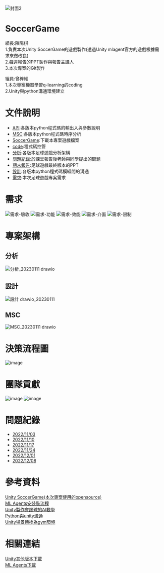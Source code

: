 ![封面2](https://user-images.githubusercontent.com/76472326/200495398-e427dfd5-3673-44e2-b9b0-f068a28b17f1.PNG)
# SoccerGame

組長:陳陽棋  
1.負責本次Unity SoccerGame的遊戲製作(透過Unity mlagent官方的遊戲根據需求來做改良)  
2.每週報告的PPT製作與報告主講人  
3.本次專案的Git製作  
  
組員:曾梓維  
1.本次專案機器學習q-learning的coding  
2.Unity與python溝通環境建立  

# 文件說明
* [API](https://github.com/chi611/MachineLearning-soccergame/tree/master/API):各版本python程式碼的輸出入與參數說明
* [MSC](https://github.com/chi611/MachineLearning-soccergame/tree/master/MSC):各版本python程式碼時序分析
* [SoccerGame](https://github.com/chi611/MachineLearning-soccergame/tree/master/SoccerGame):下載本專案遊戲檔案
* [code](https://github.com/chi611/MachineLearning-soccergame/tree/master/code):程式碼控管
* [分析](https://github.com/chi611/MachineLearning-soccergame/tree/master/%E5%88%86%E6%9E%90):各版本足球遊戲分析架構
* [問題紀錄](https://github.com/chi611/MachineLearning-soccergame/tree/master/%E5%95%8F%E9%A1%8C%E7%B4%80%E9%8C%84):於課堂報告後老師與同學提出的問題
* [期末報告](https://github.com/chi611/MachineLearning-soccergame/tree/master/%E6%9C%9F%E6%9C%AB%E5%A0%B1%E5%91%8A):足球遊戲最終版本的PPT
* [設計](https://github.com/chi611/MachineLearning-soccergame/tree/master/%E8%A8%AD%E8%A8%88):各版本python程式碼模組間的溝通
* [需求](https://github.com/chi611/MachineLearning-soccergame/tree/master/%E9%9C%80%E6%B1%82):本次足球遊戲專案需求  

# 需求
![需求-驗收](https://user-images.githubusercontent.com/76472326/212071100-c684131f-c761-4b58-8152-bcb074bfa737.png)
![需求-功能](https://user-images.githubusercontent.com/76472326/212071146-69664ae2-36a2-4935-9fd3-be7103eedfa7.png)
![需求-效能](https://user-images.githubusercontent.com/76472326/212071109-a5409349-7ffa-4f2d-83f8-4f9e74c9850d.png)
![需求-介面](https://user-images.githubusercontent.com/76472326/212071171-1b7c3f8e-ab2b-4ad1-9de0-df4b2dfc1358.png)
![需求-限制](https://user-images.githubusercontent.com/76472326/212071182-96623874-6be1-4034-acf7-01622005a210.png)

# 專案架構
## 分析
![分析_20230111 drawio](https://user-images.githubusercontent.com/76472326/212070576-d3f19980-3a0f-41ef-bdbd-ec58b8ce412e.png)
## 設計  
![設計 drawio_20230111](https://user-images.githubusercontent.com/76472326/212070644-8de259fb-90a1-440e-b297-502930a04d96.png)
## MSC  
![MSC_20230111 drawio](https://user-images.githubusercontent.com/76472326/212070689-fa10fa8a-e3cb-4177-a9de-5a942dc4fe50.png)

# 決策流程圖
![image](https://user-images.githubusercontent.com/76472326/212078212-76524dc5-dccd-4bdd-856d-b5099faf90ce.png)

# 團隊貢獻
![image](https://user-images.githubusercontent.com/76472326/212078379-8656f9f6-9e05-414e-b7fe-ac4892c9d925.png)
![image](https://user-images.githubusercontent.com/76472326/212078418-5fd862cd-7072-4f1b-9f03-8d28b6bf1e70.png)

# 問題紀錄
* [2022/11/03](https://github.com/chi611/machine-learning/tree/main/HW3/%E5%95%8F%E9%A1%8C%E7%B4%80%E9%8C%84#20221103)
* [2022/11/10](https://github.com/chi611/machine-learning/tree/main/HW3/%E5%95%8F%E9%A1%8C%E7%B4%80%E9%8C%84#20221110)
* [2022/11/17](https://github.com/chi611/machine-learning/tree/main/HW3/%E5%95%8F%E9%A1%8C%E7%B4%80%E9%8C%84#20221117)
* [2022/11/24](https://github.com/chi611/machine-learning/tree/main/HW3/%E5%95%8F%E9%A1%8C%E7%B4%80%E9%8C%84#20221124)
* [2022/12/01](https://github.com/chi611/machine-learning/tree/main/HW3/%E5%95%8F%E9%A1%8C%E7%B4%80%E9%8C%84#20221201)
* [2022/12/08](https://github.com/chi611/machine-learning/tree/main/HW3/%E5%95%8F%E9%A1%8C%E7%B4%80%E9%8C%84#20221208)
# 參考資料
[Unity SoccerGame(本次專案使用的opensource)](https://virajvaitha.medium.com/unity-ml-agents-2022-installation-e8af1eab2dd)  
[ML Agents安裝裝流程](https://www.bilibili.com/video/BV1hE411W7Pi/?spm_id_from=333.999.0.0)  
[Unity製作會踢球的AI教學](https://www.bilibili.com/video/BV1hQ4y1K7V4/?spm_id_from=333.999.0.0)  
[Python與unity溝通](https://blog.csdn.net/Alibutter/article/details/120908687)  
[Unity場景轉換為gym環境](https://blog.csdn.net/Alibutter/article/details/120908687)  

# 相關連結
[Unity其他版本下載](https://unity3d.com/get-unity/download/archive?_ga=2.89622808.2003652693.1667886882-131146576.1667388786)  
[ML Agents下載](https://github.com/Unity-Technologies/ml-agents/releases/tag/release_19)  
